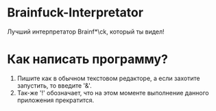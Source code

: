 # Brainfuck-Interpretator
Лучший интерпретатор Brainf*\ck, который ты видел!

# Как написать программу?
1) Пишите как в обычном текстовом редакторе, а если захотите запустить, то введите '&'.
2) Так-же '!' обозначает, что на этом моменте выполнение данного приложения прекратится.
